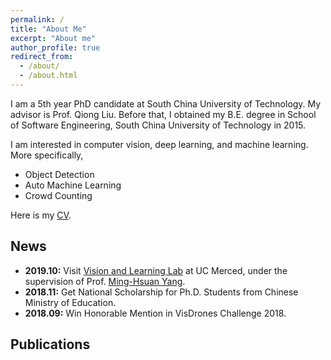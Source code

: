 ```yaml
---
permalink: /
title: "About Me"
excerpt: "About me"
author_profile: true
redirect_from: 
  - /about/
  - /about.html
---
```


I am a 5th year PhD candidate at South China University of Technology. My advisor is Prof. Qiong Liu. Before that, I obtained my B.E. degree in School of Software Engineering, South China University of Technology in 2015.

I am interested in computer vision, deep learning, and machine learning. More specifically,

* Object Detection
* Auto Machine Learning
* Crowd Counting

Here is my [CV]().

## News

* **2019.10:**  Visit [Vision and Learning Lab](http://vllab.ucmerced.edu/) at UC Merced, under the supervision of Prof. [Ming-Hsuan Yang](https://faculty.ucmerced.edu/mhyang/). 
* **2018.11:**  Get National Scholarship for Ph.D. Students from Chinese Ministry of Education.
* **2018.09:**  Win Honorable Mention in VisDrones Challenge 2018. 

## Publications


